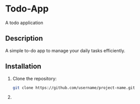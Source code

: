 # Todo-App
A todo application

## Description
A simple to-do app to manage your daily tasks efficiently.

## Installation
1. Clone the repository:
   ```bash
   git clone https://github.com/username/project-name.git
   ```
2. 
